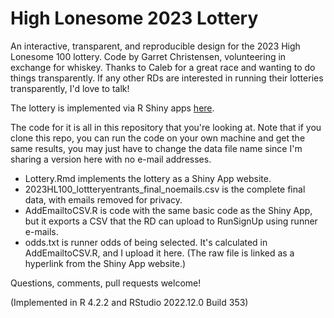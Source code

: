 # High Lonesome 2023 Lottery
An interactive, transparent, and reproducible design for the 2023 High Lonesome 100 lottery. Code by Garret Christensen, volunteering in exchange for whiskey. Thanks to Caleb for a great race and wanting to do things transparently. If any other RDs are interested in running their lotteries transparently, I'd love to talk!

The lottery is implemented via R Shiny apps [here](https://garretchristensen.shinyapps.io/Lottery2023/).

The code for it is all in this repository that you're looking at.
Note that if you clone this repo, you can run the code on your own machine and get the same results, you may just have to change the data file name since I'm sharing a version here with no e-mail addresses.

* Lottery.Rmd implements the lottery as a Shiny App website.
* 2023HL100_lottteryentrants_final_noemails.csv is the complete final data, with emails removed for privacy.
* AddEmailtoCSV.R is code with the same basic code as the Shiny App, but it exports a CSV that the RD can upload to RunSignUp using runner e-mails.
* odds.txt is runner odds of being selected. It's calculated in AddEmailtoCSV.R, and I upload it here. (The raw file is linked as a hyperlink from the Shiny App website.)

Questions, comments, pull requests welcome!

(Implemented in R 4.2.2 and RStudio 2022.12.0 Build 353)
